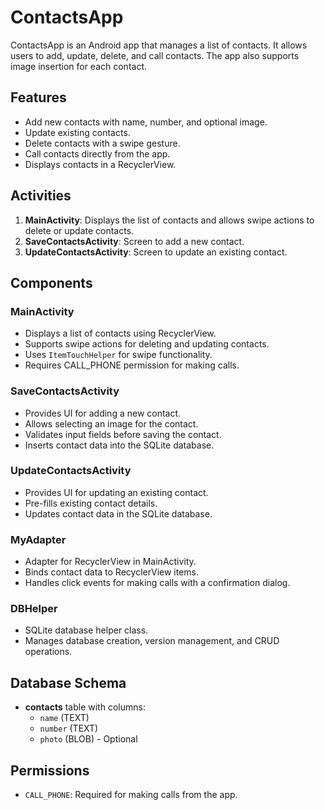 # ContactsApp

ContactsApp is an Android app that manages a list of contacts. It allows users to add, update, delete, and call contacts. The app also supports image insertion for each contact.

## Features

- Add new contacts with name, number, and optional image.
- Update existing contacts.
- Delete contacts with a swipe gesture.
- Call contacts directly from the app.
- Displays contacts in a RecyclerView.

## Activities

1. **MainActivity**: Displays the list of contacts and allows swipe actions to delete or update contacts.
2. **SaveContactsActivity**: Screen to add a new contact.
3. **UpdateContactsActivity**: Screen to update an existing contact.

## Components

### MainActivity

- Displays a list of contacts using RecyclerView.
- Supports swipe actions for deleting and updating contacts.
- Uses `ItemTouchHelper` for swipe functionality.
- Requires CALL_PHONE permission for making calls.

### SaveContactsActivity

- Provides UI for adding a new contact.
- Allows selecting an image for the contact.
- Validates input fields before saving the contact.
- Inserts contact data into the SQLite database.

### UpdateContactsActivity

- Provides UI for updating an existing contact.
- Pre-fills existing contact details.
- Updates contact data in the SQLite database.

### MyAdapter

- Adapter for RecyclerView in MainActivity.
- Binds contact data to RecyclerView items.
- Handles click events for making calls with a confirmation dialog.

### DBHelper

- SQLite database helper class.
- Manages database creation, version management, and CRUD operations.

## Database Schema

- **contacts** table with columns: 
  - `name` (TEXT)
  - `number` (TEXT)
  - `photo` (BLOB) - Optional

## Permissions

- `CALL_PHONE`: Required for making calls from the app.

